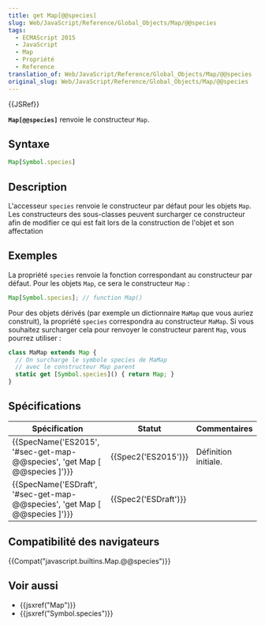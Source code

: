 ```yaml
---
title: get Map[@@species]
slug: Web/JavaScript/Reference/Global_Objects/Map/@@species
tags:
  - ECMAScript 2015
  - JavaScript
  - Map
  - Propriété
  - Reference
translation_of: Web/JavaScript/Reference/Global_Objects/Map/@@species
original_slug: Web/JavaScript/Reference/Global_Objects/Map/@@species
---
```

{{JSRef}}

**`Map[@@species]`** renvoie le constructeur `Map`.

## Syntaxe

```js
Map[Symbol.species]
```

## Description

L'accesseur `species` renvoie le constructeur par défaut pour les objets `Map`. Les constructeurs des sous-classes peuvent surcharger ce constructeur afin de modifier ce qui est fait lors de la construction de l'objet et son affectation

## Exemples

La propriété `species` renvoie la fonction correspondant au constructeur par défaut. Pour les objets `Map`, ce sera le constructeur `Map` :

```js
Map[Symbol.species]; // function Map()
```

Pour des objets dérivés (par exemple un dictionnaire `MaMap` que vous auriez construit), la propriété `species` correspondra au constructeur `MaMap`. Si vous souhaitez surcharger cela pour renvoyer le constructeur parent `Map`, vous pourrez utiliser :

```js
class MaMap extends Map {
  // On surcharge le symbole species de MaMap
  // avec le constructeur Map parent
  static get [Symbol.species]() { return Map; }
}
```

## Spécifications

| Spécification                                                                                        | Statut                       | Commentaires         |
| ---------------------------------------------------------------------------------------------------- | ---------------------------- | -------------------- |
| {{SpecName('ES2015', '#sec-get-map-@@species', 'get Map [ @@species ]')}}     | {{Spec2('ES2015')}}     | Définition initiale. |
| {{SpecName('ESDraft', '#sec-get-map-@@species', 'get Map [ @@species ]')}} | {{Spec2('ESDraft')}} |                      |

## Compatibilité des navigateurs

{{Compat("javascript.builtins.Map.@@species")}}

## Voir aussi

- {{jsxref("Map")}}
- {{jsxref("Symbol.species")}}
